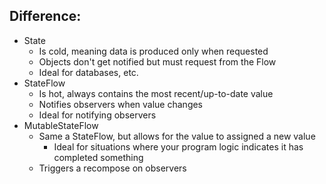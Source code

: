 ## Difference:
- State
	- Is cold, meaning data is produced only when requested
	- Objects don't get notified but must request from the Flow
	- Ideal for databases, etc.
- StateFlow
	- Is hot, always contains the most recent/up-to-date value
	- Notifies observers when value changes
	- Ideal for notifying observers
- MutableStateFlow
	- Same a StateFlow, but allows for the value to assigned a new value
		- Ideal for situations where your program logic indicates it has completed something
	- Triggers a recompose on observers

